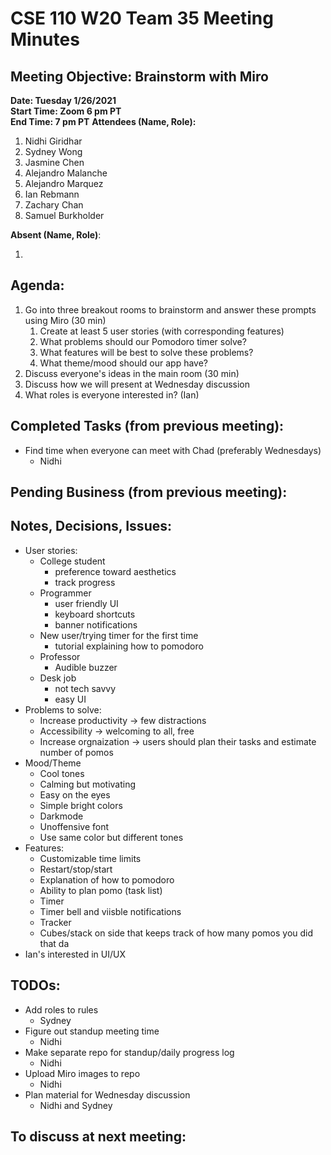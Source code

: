 # CSE 110 W20 Team 35 Meeting Minutes

## Meeting Objective: Brainstorm with Miro

**Date: Tuesday 1/26/2021**  
**Start Time: Zoom 6 pm PT**  
**End Time: 7 pm PT**
**Attendees (Name, Role):**

1. Nidhi Giridhar
2. Sydney Wong
3. Jasmine Chen
4. Alejandro Malanche
5. Alejandro Marquez
6. Ian Rebmann
7. Zachary Chan
8. Samuel Burkholder

**Absent (Name, Role)**:

1.

## Agenda:

1. Go into three breakout rooms to brainstorm and answer these prompts using Miro (30 min)
   1. Create at least 5 user stories (with corresponding features)
   2. What problems should our Pomodoro timer solve?
   3. What features will be best to solve these problems?
   4. What theme/mood should our app have?
2. Discuss everyone's ideas in the main room (30 min)
3. Discuss how we will present at Wednesday discussion
4. What roles is everyone interested in? (Ian)

## Completed Tasks (from previous meeting):

- Find time when everyone can meet with Chad (preferably Wednesdays)
  - Nidhi

## Pending Business (from previous meeting):

## Notes, Decisions, Issues:

- User stories:
  - College student
    - preference toward aesthetics
    - track progress
  - Programmer
    - user friendly UI
    - keyboard shortcuts
    - banner notifications
  - New user/trying timer for the first time
    - tutorial explaining how to pomodoro
  - Professor
    - Audible buzzer
  - Desk job
    - not tech savvy
    - easy UI
- Problems to solve:
  - Increase productivity -> few distractions
  - Accessibility -> welcoming to all, free
  - Increase orgnaization -> users should plan their tasks and estimate number of pomos
- Mood/Theme
  - Cool tones
  - Calming but motivating
  - Easy on the eyes
  - Simple bright colors
  - Darkmode
  - Unoffensive font
  - Use same color but different tones
- Features:
  - Customizable time limits
  - Restart/stop/start
  - Explanation of how to pomodoro
  - Ability to plan pomo (task list)
  - Timer
  - Timer bell and viisble notifications
  - Tracker
  - Cubes/stack on side that keeps track of how many pomos you did that da
- Ian's interested in UI/UX

## TODOs:

- Add roles to rules
  - Sydney
- Figure out standup meeting time
  - Nidhi
- Make separate repo for standup/daily progress log
  - Nidhi
- Upload Miro images to repo
  - Nidhi
- Plan material for Wednesday discussion
  - Nidhi and Sydney

## To discuss at next meeting:
